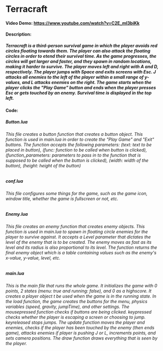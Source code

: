 # Terracraft
#### Video Demo:  https://www.youtube.com/watch?v=C2E_mI3biKk
#### Description:
##### Terracraft is a third-person survival game in which the player avoids red circles floating towards them. The player can also attack the floating circles in order to etend their survival time. As the game progresses, the circles will get larger and faster, and they spawn in random locations, making it harder to survive. The player moves left and right with A and D, respectively. The player jumps with Space and exits screens with Esc. J attacks all enemies to the left of the player within a small range of y-values, and L attacks enemies on the right. The game starts when the player clicks the "Play Game" button and ends when the player presses Esc or gets touched by an enemy. Survival time is displayed in the top left.

#### Code:
##### Button.lua
###### This file creates a button function that creates a button object. This function is used in main.lua in order to create the "Play Game" and "Exit" buttons. The function accepts the following parameters: (text: text to be placed in button), (func: function to be called when button is clicked), (function_parameters: parameters to pass in to the function that is supposed to be called when the button is clicked), (width: width of the button), (height: height of the button)
##### conf.lua
###### This file configures some things for the game, such as the game icon, window title, whether the game is fullscreen or not, etc.
##### Enemy.lua
###### This file creates an enemy function that creates enemy objects. This function is used  in main.lua to spawn in floating circle enemies for the player to survive against. It accepts a Level parameter that dictates the level of the enemy that is to be created. The enemy moves as fast as its level and its radius is also proportional to its level. The function returns the final enemy object which is a table containing values such as the enemy's x-value, y-value, level, etc.
##### main.lua
###### This is the main file that runs the whole game. It initializes the game with 0 points, 2 states (menu: true and running: false), and 0 as a highscore. It creates a player object t be used when the game is in the running state. In the load function, the game creates the buttons for the menu, physics variables (speed, gravity, jumpTime), and other settings. The mousepressed function checks if buttons are being clicked. keypressed checks whether the player is escaping a screen or choosing to jump. keyreleased stops jumps. The update function moves the player and enemies, checks if the player has been touched by the enemy (then ends game), attacks enemies if player is pushing J or L, increments points, and sets camera positions. The draw function draws everything that is seen by the player.
